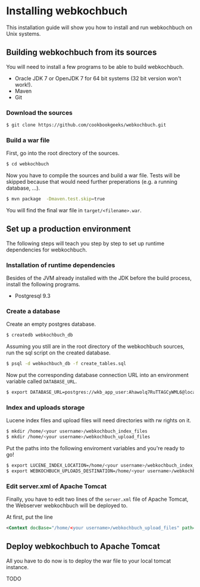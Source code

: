 Installing webkochbuch
======================

This installation guide will show you how to install and run webkochbuch on Unix systems.

## Building webkochbuch from its sources

You will need to install a few programs to be able to build webkochbuch.

* Oracle JDK 7 or OpenJDK 7 for 64 bit systems (32 bit version won't work!).
* Maven
* Git

### Download the sources

```bash
$ git clone https://github.com/cookbookgeeks/webkochbuch.git
```

### Build a war file

First, go into the root directory of the sources.

```bash
$ cd webkochbuch
```

Now you have to compile the sources and build a war file. Tests will be skipped because that would
need further preperations (e.g. a running database, ...).

```bash
$ mvn package  -Dmaven.test.skip=true
```

You will find the final war file in `target/<filename>.war`.

## Set up a production environment

The following steps will teach you step by step to set up runtime dependencies for webkochbuch.

### Installation of runtime dependencies

Besides of the JVM already installed with the JDK before the build process, install the following
programs.

* Postgresql 9.3

### Create a database

Create an empty postgres database.

```bash
$ createdb webkochbuch_db
```

Assuming you still are in the root directory of the webkochbuch sources, run the sql script
on the created database.

```bash
$ psql -d webkochbuch_db -f create_tables.sql
```

Now put the corresponding database connection URL into an environment variable called `DATABASE_URL`.

```bash
$ export DATABASE_URL=postgres://wkb_app_user:Ahawolq7RuTTAGCyWML6@localhost:5432/webkochbuch_db
```

### Index and uploads storage

Lucene index files and upload files will need directories with rw rights on it.

```bash
$ mkdir /home/<your username>/webkochbuch_index_files
$ mkdir /home/<your username>/webkochbuch_upload_files
```

Put the paths into the following enviroment variables and you're ready to go!

```bash
$ export LUCENE_INDEX_LOCATION=/home/<your username>/webkochbuch_index_files
$ export WEBKOCHBUCH_UPLOADS_DESTINATION=/home/<your username>/webkochbuch_upload_files
```

### Edit server.xml of Apache Tomcat

Finally, you have to edit two lines of the `server.xml` file of Apache Tomcat, the Webserver webkochbuch will be deployed to.

At first, put the line

```xml
<Context docBase="/home/<your username>/webkochbuch_upload_files" path="/images" reloadable="true" />
```

## Deploy webkochbuch to Apache Tomcat

All you have to do now is to deploy the war file to your local tomcat instance.

TODO